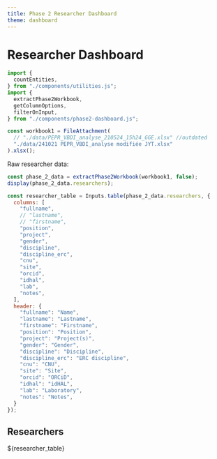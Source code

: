 ```yaml
---
title: Phase 2 Researcher Dashboard
theme: dashboard
---
```


# Researcher Dashboard

```js
import {
  countEntities,
} from "./components/utilities.js";
import {
  extractPhase2Workbook,
  getColumnOptions,
  filterOnInput,
} from "./components/phase2-dashboard.js";
```

```js
const workbook1 = FileAttachment(
  // "./data/PEPR_VBDI_analyse_210524_15h24_GGE.xlsx" //outdated
  "./data/241021 PEPR_VBDI_analyse modifiée JYT.xlsx"
).xlsx();
```

Raw researcher data:
```js
const phase_2_data = extractPhase2Workbook(workbook1, false);
display(phase_2_data.researchers);
```

```js
const researcher_table = Inputs.table(phase_2_data.researchers, {
  columns: [
    "fullname",
    // "lastname",
    // "firstname",
    "position",
    "project",
    "gender",
    "discipline",
    "discipline_erc",
    "cnu",
    "site",
    "orcid",
    "idhal",
    "lab",
    "notes",
  ],
  header: {
    "fullname": "Name",
    "lastname": "Lastname",
    "firstname": "Firstname",
    "position": "Position",
    "project": "Project(s)",
    "gender": "Gender",
    "discipline": "Discipline",
    "discipline_erc": "ERC discipline",
    "cnu": "CNU",
    "site": "Site",
    "orcid": "ORCiD",
    "idhal": "idHAL",
    "lab": "Laboratory",
    "notes": "Notes",
  }
});
```

<div class="grid grid-cols-2">
  <!-- Table: Researcher, discipline, (sub) domain HCERES, position, ORCiD, idHal, Lab -->
  <div class="card grid-colspan-2">
    <h2>Researchers</h2>
    <div style="max-height: 400px; overflow: auto;">${researcher_table}</div>
  </div>
  <!-- Researcher map -->
  <div class="card grid-colspan-2 grid-rowspan-2"></div>
  <!-- Graph, arc diagram; group by discipline, position, CNU, partner -->
  <div class="card grid-colspan-2 grid-rowspan-2"></div>
</div>
